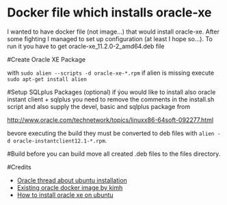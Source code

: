 Docker file which installs oracle-xe
====================================

I wanted to have docker file (not image...) that would install oracle-xe. 
After some fighting I managed to set up configuration (at least I hope so...). To run it you have to get oracle-xe_11.2.0-2_amd64.deb file

#Create Oracle XE Package

with `sudo alien --scripts -d oracle-xe-*.rpm`
if alien is missing execute
`sudo apt-get install alien`



#Setup SQLplus Packages (optional)
if ýou would like to install also oracle instant client + sqlplus you need to remove the comments in the install.sh script and also supply the devel, basic and sqlplus package from 

http://www.oracle.com/technetwork/topics/linuxx86-64soft-092277.html

bevore executing the build they must be converted to deb files with 
`alien -d oracle-instantclient12.1-*.rpm`.

#Build
before you can build move all created .deb files to the files directory. 


#Credits 
* [Oracle thread about ubuntu installation](https://forums.oracle.com/thread/2303639) 
* [Existing oracle docker image by kimh](https://index.docker.io/u/kimh/oracledb)
* [How to install oracle xe on ubuntu](https://help.ubuntu.com/community/Oracle%20Instant%20Client)
